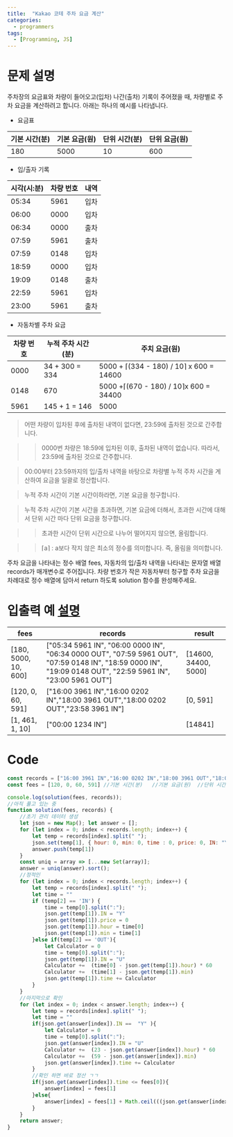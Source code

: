 ```yaml
---
title:  "Kakao 코테 주차 요금 계산"
categories:
  - programmers
tags:
  - [Programming, JS]
---
```

# 문제 설명

주차장의 요금표와 차량이 들어오고(입차) 나간(출차) 기록이 주어졌을 때, 차량별로 주차 요금을 계산하려고 합니다. 아래는 하나의 예시를 나타냅니다.
* 요금표 

|기본 시간(분)|기본 요금(원)|단위 시간(분)| 단위 요금(원)|
|------------|------------|------------|-------------|
|180|5000|10|600|

* 입/출자 기록

|시각(시:분)|차량 번호|내역|
|----------|--------|----|
|05:34	|5961	|입차|
|06:00	|0000	|입차|
|06:34	|0000	|출차|
|07:59	|5961	|출차|
|07:59	|0148	|입차|
|18:59	|0000	|입차|
|19:09	|0148	|출차|
|22:59	|5961	|입차|
|23:00	|5961	|출차|

* 자동차별 주차 요금

|차량 번호|누적 주차 시간(분)|주치 요금(원)|
|--------|-----------------|------------|
|0000	|34 + 300 = 334	|5000 + ⌈(334 - 180) / 10⌉ x 600 = 14600|
|0148	|670	|5000 +⌈(670 - 180) / 10⌉x 600 = 34400|
|5961	|145 + 1 = 146	|5000|

>어떤 차량이 입차된 후에 출차된 내역이 없다면, 23:59에 출차된 것으로 간주합니다.

>> 0000번 차량은 18:59에 입차된 이후, 출차된 내역이 없습니다. 따라서, 23:59에 출차된 것으로 간주합니다.

> 00:00부터 23:59까지의 입/출차 내역을 바탕으로 차량별 누적 주차 시간을 계산하여 요금을 일괄로 정산합니다.

> 누적 주차 시간이 기본 시간이하라면, 기본 요금을 청구합니다.

> 누적 주차 시간이 기본 시간을 초과하면, 기본 요금에 더해서, 초과한 시간에 대해서 단위 시간 마다 단위 요금을 청구합니다.

>> 초과한 시간이 단위 시간으로 나누어 떨어지지 않으면, 올림합니다.

>> ⌈a⌉ : a보다 작지 않은 최소의 정수를 의미합니다. 즉, 올림을 의미합니다.

 주차 요금을 나타내는 정수 배열 fees, 자동차의 입/출차 내역을 나타내는 문자열 배열 records가 매개변수로 주어집니다.
차량 번호가 작은 자동차부터 청구할 주차 요금을 차례대로 정수 배열에 담아서 return 하도록 solution 함수를 완성해주세요.

# 입출력 예 [설명]("https://programmers.co.kr/learn/courses/30/lessons/92341")

|fees|records|result|
|-----|------|-----|
|[180, 5000, 10, 600]|["05:34 5961 IN", "06:00 0000 IN", "06:34 0000 OUT", "07:59 5961 OUT", "07:59 0148 IN", "18:59 0000 IN", "19:09 0148 OUT", "22:59 5961 IN", "23:00 5961 OUT"]|[14600, 34400, 5000]|
|[120, 0, 60, 591]|["16:00 3961 IN","16:00 0202 IN","18:00 3961 OUT","18:00 0202 OUT","23:58 3961 IN"]|[0, 591]|
|[1, 461, 1, 10]|["00:00 1234 IN"]|[14841]|

# Code

```js
const records = ["16:00 3961 IN","16:00 0202 IN","18:00 3961 OUT","18:00 0202 OUT","23:58 3961 IN"]
const fees = [120, 0, 60, 591] //기본 시간(분)	//기본 요금(원)	//단위 시간(분)	//단위 요금(원)

console.log(solution(fees, records));
//아직 풀고 있는 중
function solution(fees, records) {
    //초기 관리 데이터 생성
    let json = new Map(); let answer = []; 
    for (let index = 0; index < records.length; index++) {
        let temp = records[index].split(" ");
        json.set(temp[1], { hour: 0, min: 0, time : 0, price: 0, IN: "Y" })
        answer.push(temp[1])
    }
    const uniq = array => [...new Set(array)];
    answer = uniq(answer).sort();
    //정적인 
    for (let index = 0; index < records.length; index++) {
        let temp = records[index].split(" ");
        let time = ""
        if (temp[2] == 'IN') {
            time = temp[0].split(":");
            json.get(temp[1]).IN = "Y"
            json.get(temp[1]).price = 0
            json.get(temp[1]).hour = time[0]
            json.get(temp[1]).min = time[1]
        }else if(temp[2] == 'OUT'){
            let Calculator = 0
            time = temp[0].split(":");
            json.get(temp[1]).IN = "U"   
            Calculator +=  (time[0] - json.get(temp[1]).hour) * 60
            Calculator +=  (time[1] - json.get(temp[1]).min)
            json.get(temp[1]).time += Calculator
        }
    }
    //마지막으로 확인
    for (let index = 0; index < answer.length; index++) {
        let temp = records[index].split(" ");
        let time = ""
        if(json.get(answer[index]).IN ==  "Y" ){
            let Calculator = 0
            time = temp[0].split(":");
            json.get(answer[index]).IN = "U"   
            Calculator +=  (23 - json.get(answer[index]).hour) * 60
            Calculator +=  (59 - json.get(answer[index]).min)
            json.get(answer[index]).time += Calculator
        }
        //확인 하면 바로 정산 ㄱㄱ
        if(json.get(answer[index]).time <= fees[0]){
            answer[index] = fees[1]
        }else{
            answer[index] = fees[1] + Math.ceil(((json.get(answer[index]).time - fees[0]) / fees[2]))*fees[3]
        }
    }
    return answer;
}
```